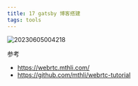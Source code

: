 ```yaml
---
title: 17 gatsby 博客搭建
tags: tools
---
```


![20230605004218](http://s3.airtlab.com/blog/20230605004218.png)

参考
- https://webrtc.mthli.com/
- https://github.com/mthli/webrtc-tutorial